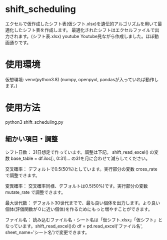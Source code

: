 # shift_scheduling
エクセルで仮作成したシフト表(仮シフト.xlsx)を遺伝的アルゴリズムを用いて最適化したシフト表を作成します。
最適化されたシフトはエクセルファイルで出力されます。(シフト表.xlsx)
 youtube Youtube見ながら作成しました。ほぼ動画通りです。

# 使用環境
仮想環境: venv(python3.8)
(numpy, openpyxl, pandasが入っていれば動作します。)

# 使用方法
python3 shift_scheduling.py

## 細かい項目・調整
シフト日数：
    31日想定で作っています。調整は下記。
    shift_read_excel() の変数 base_table = df.iloc[:, 0:31]... の31を月に合わせて減らしてください。

交叉確率：
    デフォルトで0.5(50%)としています。実行部分の変数 cross_rate で調整できます。

変異確率：
    交叉確率同様、デフォルトは0.5(50%)です。実行部分の変数 mutate_rate で調整できます。

最大世代数：
    デフォルト30世代までで、最も良い個体を出力します。より良い個体(評価関数が０に近い個体)を作るためにもっと増やすことができます。

ファイル名：
    読み込むファイル名・シート名は「仮シフト.xlsx」「仮シフト」となっています。shift_read_excel()の df = pd.read_excel('ファイル名', sheet_name='シート名')で変更できます。
    


